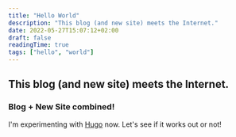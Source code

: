 ```yaml
---
title: "Hello World"
description: "This blog (and new site) meets the Internet."
date: 2022-05-27T15:07:12+02:00
draft: false
readingTime: true
tags: ["hello", "world"]
---
```

## This blog (and new site) meets the Internet.

### Blog + New Site combined!
I'm experimenting with [Hugo](https://gohugo.io) now. Let's see if it works out or not!

<script src="https://giscus.app/client.js"
        data-repo="Odyssey346/Odyssey346.github.io"
        data-repo-id="R_kgDOHZ_ETQ"
        data-category="General"
        data-category-id="DIC_kwDOHZ_ETc4CQ0mr"
        data-mapping="pathname"
        data-strict="0"
        data-reactions-enabled="1"
        data-emit-metadata="0"
        data-input-position="top"
        data-theme="dark_dimmed"
        data-lang="en"
        data-loading="lazy"
        crossorigin="anonymous"
        async>
</script>